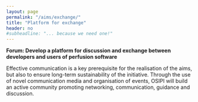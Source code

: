 ```yaml
---
layout: page
permalink: "/aims/exchange/"
title: "Platform for exchange"
header: no
#subheadline: "... because we need one!"
---
```


**Forum: Develop a platform for discussion and exchange between developers and users of perfusion software**

Effective communication is a key prerequisite for the realisation of the aims, but also to ensure long-term sustainability of the initiative. Through the use of novel communication media and organisation of events, OSIPI will build an active community promoting networking, communication, guidance and discussion.
